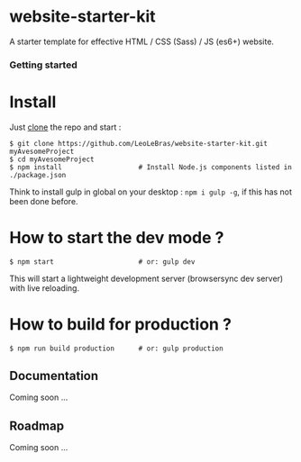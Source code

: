 # website-starter-kit
A starter template for effective HTML / CSS (Sass) / JS (es6+) website.

### Getting started

# Install

Just [clone](github-windows://openRepo/https://github.com/LeoLeBras/website-starter-kit.git) the repo
and start :

```shell
$ git clone https://github.com/LeoLeBras/website-starter-kit.git myAvesomeProject
$ cd myAvesomeProject
$ npm install                   # Install Node.js components listed in ./package.json
```
Think to install gulp in global on your desktop : `npm i gulp -g`, if this has not been done before.

# How to start the dev mode ?

```shell
$ npm start                     # or: gulp dev
```

This will start a lightweight development server (browsersync dev server) with live reloading.

# How to build for production ?

```shell
$ npm run build production      # or: gulp production
```

## Documentation
Coming soon ...

## Roadmap
Coming soon ...
